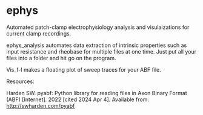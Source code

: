 # ephys
Automated patch-clamp electrophysiology analysis and visulaizations for current clamp recordings.

ephys_analysis automates data extraction of intrinsic properties such as input resistance and rheobase for multiple files at one time. Just put all your files into a folder and hit go on the program. 

Vis_f-I makes a floating plot of sweep traces for your ABF file. 

Resources:

Harden SW. pyabf: Python library for reading files in Axon Binary Format (ABF) [Internet]. 2022 [cited 2024 Apr 4]. Available from: http://swharden.com/pyabf
